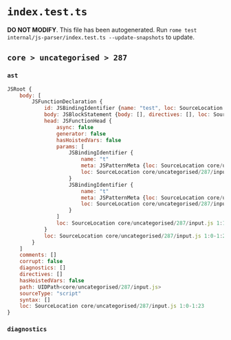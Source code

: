 # `index.test.ts`

**DO NOT MODIFY**. This file has been autogenerated. Run `rome test internal/js-parser/index.test.ts --update-snapshots` to update.

## `core > uncategorised > 287`

### `ast`

```javascript
JSRoot {
	body: [
		JSFunctionDeclaration {
			id: JSBindingIdentifier {name: "test", loc: SourceLocation core/uncategorised/287/input.js 1:9-1:13 (test)}
			body: JSBlockStatement {body: [], directives: [], loc: SourceLocation core/uncategorised/287/input.js 1:20-1:23}
			head: JSFunctionHead {
				async: false
				generator: false
				hasHoistedVars: false
				params: [
					JSBindingIdentifier {
						name: "t"
						meta: JSPatternMeta {loc: SourceLocation core/uncategorised/287/input.js 1:14-1:15}
						loc: SourceLocation core/uncategorised/287/input.js 1:14-1:15 (t)
					}
					JSBindingIdentifier {
						name: "t"
						meta: JSPatternMeta {loc: SourceLocation core/uncategorised/287/input.js 1:17-1:18}
						loc: SourceLocation core/uncategorised/287/input.js 1:17-1:18 (t)
					}
				]
				loc: SourceLocation core/uncategorised/287/input.js 1:13-1:19
			}
			loc: SourceLocation core/uncategorised/287/input.js 1:0-1:23
		}
	]
	comments: []
	corrupt: false
	diagnostics: []
	directives: []
	hasHoistedVars: false
	path: UIDPath<core/uncategorised/287/input.js>
	sourceType: "script"
	syntax: []
	loc: SourceLocation core/uncategorised/287/input.js 1:0-1:23
}
```

### `diagnostics`

```

```

